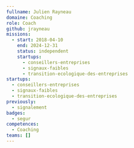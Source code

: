 ```yaml
---
fullname: Julien Rayneau
domaine: Coaching
role: Coach
github: jrayneau
missions:
  - start: 2018-04-10
    end: 2024-12-31
    status: independent
    startups:
      - conseillers-entreprises
      - signaux-faibles
      - transition-ecologique-des-entreprises
startups:
  - conseillers-entreprises
  - signaux-faibles
  - transition-ecologique-des-entreprises
previously:
  - signalement
badges:
  - segur
competences:
  - Coaching
teams: []
---
```

